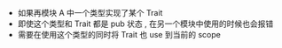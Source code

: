 - 如果再模块 A 中一个类型实现了某个 Trait
- 即使这个类型和 Trait 都是 pub 状态 , 在另一个模块中使用的时候也会报错
- 需要在使用这个类型的同时将 Trait 也 use 到当前的 scope

```rust

```